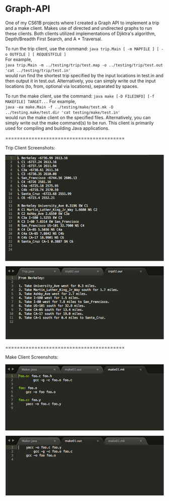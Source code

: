 # Graph-API
One of my CS61B projects where I created a Graph API to implement a trip and a make client.
Makes use of directed and undirected graphs to run these clients. Both clients utilized implementations
of Djiktra's algorithm, Depth/Breadth First Search, and A * Traversal.

To run the trip client, use the command: `java trip.Main [ -m MAPFILE ] [ -o OUTFILE ] [ REQUESTFILE ]` <br>
For example, <br> `java trip.Main -m ../testing/trip/test.map -o ../testing/trip/test.out 'cat ../testing/trip/test.in' ` <br>
would run find the shortest trip specified by the input locations in test.in and then output it in test.out.
Alternatively, you can simply write out the input locations (to, from, optional via locations), separated by spaces.

To run the make client, use the command: `java make [-D FILEINFO] [-f MAKEFILE] TARGET...`
For example, <br> `java -ea make.Main -f ../testing/make/test.mk -D ../testing.make/test.dir 'cat testing/make/test.in' ` <br>
would run the make client on the specified files. Alternatively, you can simply write out the make command(s) to be run.
This client is primarily used for compiling and building Java applications.

=========================================

Trip Client Screenshots:

![Alt text](trip_Map.png)

![Alt text](trip_Out.png)

=========================================

Make Client Screenshots:

![Alt text](make_Mk.png)

![Alt text](make_Out.png)
